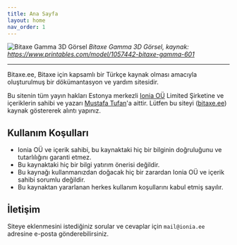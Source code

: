 ```yaml
---
title: Ana Sayfa
layout: home
nav_order: 1
---
```


![Bitaxe Gamma 3D Görsel](https://media.printables.com/media/prints/1057442/images/8008883_431a420a-4fa9-4bc4-aa4e-af84297f9b71_739acabd-55cf-4fe3-b79e-6e15a7116937/thumbs/cover/1200x630/png/gamma_bygobrrrme.png)
*Bitaxe Gamma 3D Görsel, kaynak: https://www.printables.com/model/1057442-bitaxe-gamma-601*

---

Bitaxe.ee, Bitaxe için kapsamlı bir Türkçe kaynak olması amacıyla oluşturulmuş bir dökümantasyon ve yardım sitesidir.

Bu sitenin tüm yayın hakları Estonya merkezli [Ionia OÜ](https://ionia.ee) Limited Şirketine ve içeriklerin sahibi ve yazarı [Mustafa Tufan](https://tufan.ee)'a aittir. Lütfen bu siteyi ([bitaxe.ee](https://bitaxe.ee)) kaynak göstererek alıntı yapınız.

## Kullanım Koşulları
- Ionia OÜ ve içerik sahibi, bu kaynaktaki hiç bir bilginin doğruluğunu ve tutarlılığını garanti etmez.
- Bu kaynaktaki hiç bir bilgi yatırım önerisi değildir.
- Bu kaynağı kullanmanızdan doğacak hiç bir zarardan Ionia OÜ ve içerik sahibi sorumlu değildir.
- Bu kaynaktan yararlanan herkes kullanım koşullarını kabul etmiş sayılır.

## İletişim
Siteye eklenmesini istediğiniz sorular ve cevaplar için `mail@ionia.ee` adresine e-posta gönderebilirsiniz.


